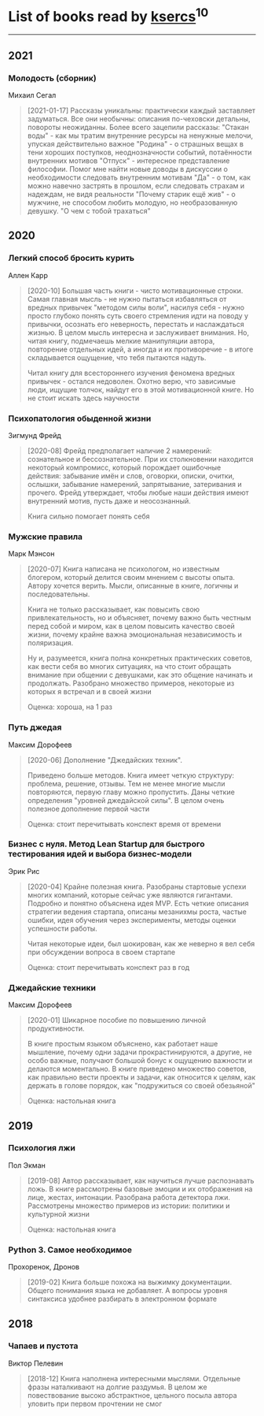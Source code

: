 # List of books read by [ksercs](https://plus.google.com/u/0/113010305809091482859/)<sup>10</sup>
---

## 2021

### Молодость (сборник)
Михаил Сегал
> [2021-01-17] Рассказы уникальны: практически каждый заставляет задуматься. Все они необычны: описания по-чеховски детальны, повороты неожиданны. Более всего зацепили рассказы:
> "Стакан воды" - как мы тратим внутренние ресурсы на ненужные мелочи, упуская действительно важное
> "Родина" - о страшных вещах в тени хороших поступков, неоднозначности событий, потаённости внутренних мотивов
> "Отпуск" - интересное представление философии. Помог мне найти новые доводы в дискуссии о необходимости следовать внутренним мотивам
> "Да" - о том, как можно навечно застрять в прошлом, если следовать страхам и надеждам, не видя реальности
> "Почему старик ещё жив" - о мужчине, не способом любить молодую, но необразованную девушку. "О чем с тобой трахаться"



## 2020

### Легкий способ бросить курить
Аллен Карр
> [2020-10] Большая часть книги - чисто мотивационные строки. Самая главная мысль - не нужно пытаться избавляться от вредных привычек "методом силы воли", насилуя себя - нужно просто глубоко понять суть своего стремления идти на поводу у привычки, осознать его неверность, перестать и наслаждаться жизнью. В целом мысль интересна и заслуживает внимания. Но, читая книгу, подмечаешь мелкие манипуляции автора, повторение отдельных идей, а иногда и их противоречие - в итоге складывается ощущение, что тебя пытаются надуть.
> 
> Читал книгу для всестороннего изучения феномена вредных привычек - остался недоволен. Охотно верю, что зависимые люди, ищущие толчок, найдут его в этой мотивационной книге. Но не стоит искать здесь научности


### Психопатология обыденной жизни
Зигмунд Фрейд
> [2020-08] Фрейд предполагает наличие 2 намерений: сознательное и бессознательное. При их столкновении находится некоторый компромисс, который порождает ошибочные действия: забывание имён и слов, оговорки, описки, очитки, ослышки, забывание намерений, запрятывание, затеривания и прочего. Фрейд утверждает, чтобы любые наши действия имеют внутренний мотив, пусть даже и неосознанный.
> 
> Книга сильно помогает понять себя


### Мужские правила
Марк Мэнсон
> [2020-07] Книга написана не психологом, но известным блогером, который делится своим мнением с высоты опыта. Автору хочется верить. Мысли, описанные в книге, логичны и последовательны. 
> 
> Книга не только рассказывает, как повысить свою привлекательность, но и объясняет, почему важно быть честным перед собой и миром, как в целом повысить качество своей жизни, почему крайне важна эмоциональная независимость и поляризация.
> 
> Ну и, разумеется, книга полна конкретных практических советов, как вести себя во многих ситуациях, на что стоит обращать внимание при общении с девушками, как это общение начинать и продолжать. Разобрано множество примеров, некоторые из которых я встречал и в своей жизни
> 
> Оценка: хороша, на 1 раз


### Путь джедая
Максим Дорофеев
> [2020-06] Дополнение "Джедайских техник".
> 
> Приведено больше методов. Книга имеет четкую структуру: проблема, решение, отзывы. Тем не менее многие мысли повторяются, первую главу можно пропустить. Даны четкие определения "уровней джедайской силы". В целом очень полезное дополнение первой части
> 
> Оценка: стоит перечитывать конспект время от времени


### Бизнес с нуля. Метод Lean Startup для быстрого тестирования идей и выбора бизнес-модели
Эрик Рис
> [2020-04] Крайне полезная книга. Разобраны стартовые успехи многих компаний, которые сейчас уже являются гигантами. Подробно и понятно объяснена идея MVP. Есть четкие описания стратегии ведения стартапа, описаны мезанихмы роста, частые ошибки, идея обучения через эксперименты, методы оценки успешности работы.
> 
> Читая некоторые идеи, был шокирован, как же неверно я вел себя при обсуждении вопроса в своем стартапе
> 
> Оценка: стоит перечитывать конспект раз в год


### Джедайские техники
Максим Дорофеев
> [2020-01] Шикарное пособие по повышению личной продуктивности. 
> 
> В книге простым языком объяснено, как работает наше мышление, почему одни задачи прокрастинируются, а другие, не особо важные, получают большой бонус к ощущению важности и делаются моментально. В книге приведено множество советов, как правильно вести проекты и задачи, как относится к целям, как держать в голове порядок, как "подружиться со своей обезьяной"
> 
> Оценка: настольная книга



## 2019

### Психология лжи
Пол Экман
> [2019-08] Автор рассказывает, как научиться лучше распознавать ложь. В книге рассмотрены базовые эмоции и их отображения на лице, жестах, интонации. Разобрана работа детектора лжи. Рассмотрены множество примеров из истории: политики и культурной жизни
> 
> Оценка: настольная книга


### Python 3. Самое необходимое
Прохоренок, Дронов
> [2019-02] Книга больше похожа на выжимку документации. Общего понимания языка не добавляет. А вопросы уровня синтаксиса удобнее разбирать в электронном формате



## 2018

### Чапаев и пустота
Виктор Пелевин
> [2018-12] Книга наполнена интересными мыслями. Отдельные фразы наталкивают на долгие раздумья. В целом же повествование высоко абстрактное, цельного посыла автора уловить при первом прочтении не смог



